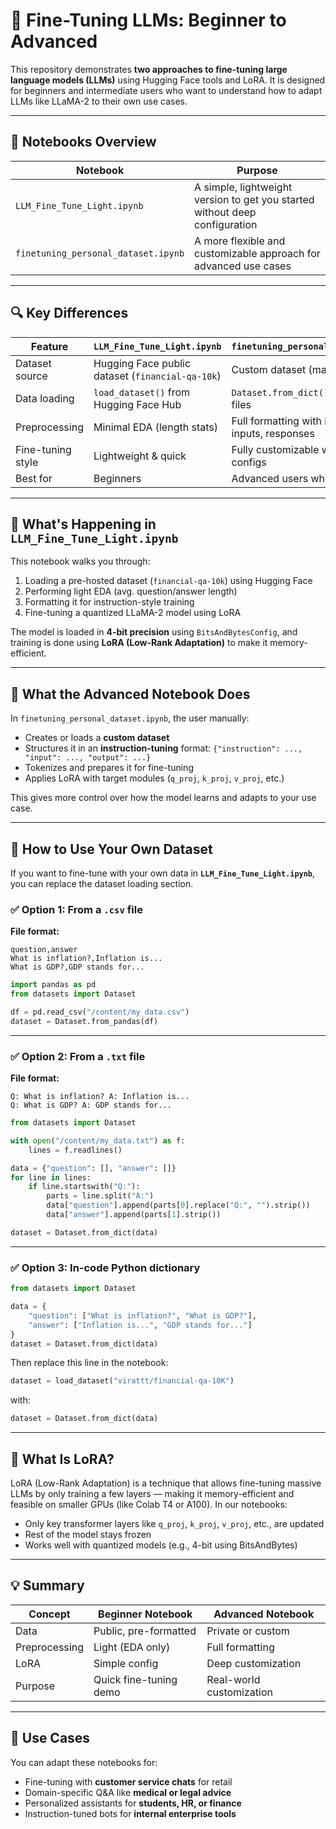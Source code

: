 # 🧠 Fine-Tuning LLMs: Beginner to Advanced

This repository demonstrates **two approaches to fine-tuning large language models (LLMs)** using Hugging Face tools and LoRA. It is designed for beginners and intermediate users who want to understand how to adapt LLMs like LLaMA-2 to their own use cases.

---

## 📂 Notebooks Overview

| Notebook | Purpose |
|----------|---------|
| `LLM_Fine_Tune_Light.ipynb` | A simple, lightweight version to get you started without deep configuration |
| `finetuning_personal_dataset.ipynb` | A more flexible and customizable approach for advanced use cases |

---

## 🔍 Key Differences

| Feature | `LLM_Fine_Tune_Light.ipynb` | `finetuning_personal_dataset.ipynb` |
|--------|------------------------------|--------------------------------------|
| Dataset source | Hugging Face public dataset (`financial-qa-10k`) | Custom dataset (manual or private) |
| Data loading | `load_dataset()` from Hugging Face Hub | `Dataset.from_dict()` or from local files |
| Preprocessing | Minimal EDA (length stats) | Full formatting with instructions, inputs, responses |
| Fine-tuning style | Lightweight & quick | Fully customizable with LoRA configs |
| Best for | Beginners | Advanced users who want control |

---

## 📘 What's Happening in `LLM_Fine_Tune_Light.ipynb`

This notebook walks you through:
1. Loading a pre-hosted dataset (`financial-qa-10k`) using Hugging Face
2. Performing light EDA (avg. question/answer length)
3. Formatting it for instruction-style training
4. Fine-tuning a quantized LLaMA-2 model using LoRA

The model is loaded in **4-bit precision** using `BitsAndBytesConfig`, and training is done using **LoRA (Low-Rank Adaptation)** to make it memory-efficient.

---

## 🧪 What the Advanced Notebook Does

In `finetuning_personal_dataset.ipynb`, the user manually:
- Creates or loads a **custom dataset**
- Structures it in an **instruction-tuning** format: `{"instruction": ..., "input": ..., "output": ...}`
- Tokenizes and prepares it for fine-tuning
- Applies LoRA with target modules (`q_proj`, `k_proj`, `v_proj`, etc.)

This gives more control over how the model learns and adapts to your use case.

---

## 📂 How to Use Your Own Dataset

If you want to fine-tune with your own data in **`LLM_Fine_Tune_Light.ipynb`**, you can replace the dataset loading section.

### ✅ Option 1: From a `.csv` file
**File format:**
```csv
question,answer
What is inflation?,Inflation is...
What is GDP?,GDP stands for...
```

```python
import pandas as pd
from datasets import Dataset

df = pd.read_csv("/content/my_data.csv")
dataset = Dataset.from_pandas(df)
```

---

### ✅ Option 2: From a `.txt` file
**File format:**
```
Q: What is inflation? A: Inflation is...
Q: What is GDP? A: GDP stands for...
```

```python
from datasets import Dataset

with open("/content/my_data.txt") as f:
    lines = f.readlines()

data = {"question": [], "answer": []}
for line in lines:
    if line.startswith("Q:"):
        parts = line.split("A:")
        data["question"].append(parts[0].replace("Q:", "").strip())
        data["answer"].append(parts[1].strip())

dataset = Dataset.from_dict(data)
```

---

### ✅ Option 3: In-code Python dictionary

```python
from datasets import Dataset

data = {
    "question": ["What is inflation?", "What is GDP?"],
    "answer": ["Inflation is...", "GDP stands for..."]
}
dataset = Dataset.from_dict(data)
```

Then replace this line in the notebook:

```python
dataset = load_dataset("virattt/financial-qa-10K")
```

with:

```python
dataset = Dataset.from_dict(data)
```

---

## 🧠 What Is LoRA?

LoRA (Low-Rank Adaptation) is a technique that allows fine-tuning massive LLMs by only training a few layers — making it memory-efficient and feasible on smaller GPUs (like Colab T4 or A100). In our notebooks:
- Only key transformer layers like `q_proj`, `k_proj`, `v_proj`, etc., are updated
- Rest of the model stays frozen
- Works well with quantized models (e.g., 4-bit using BitsAndBytes)

---

## 💡 Summary

| Concept | Beginner Notebook | Advanced Notebook |
|--------|-------------------|------------------|
| Data | Public, pre-formatted | Private or custom |
| Preprocessing | Light (EDA only) | Full formatting |
| LoRA | Simple config | Deep customization |
| Purpose | Quick fine-tuning demo | Real-world customization |

---

## 🧩 Use Cases

You can adapt these notebooks for:
- Fine-tuning with **customer service chats** for retail
- Domain-specific Q&A like **medical or legal advice**
- Personalized assistants for **students, HR, or finance**
- Instruction-tuned bots for **internal enterprise tools**
